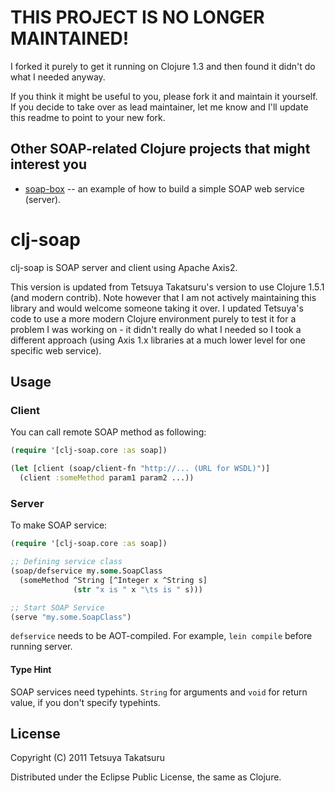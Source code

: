 # THIS PROJECT IS NO LONGER MAINTAINED!

I forked it purely to get it running on Clojure 1.3 and then found it didn't do what I needed anyway.

If you think it might be useful to you, please fork it and maintain it yourself. If you decide to take over as lead maintainer, let me know and I'll update this readme to point to your new fork.

## Other SOAP-related Clojure projects that might interest you

* [soap-box](https://github.com/slipset/soap-box) -- an example of how to build a simple SOAP web service (server).

# clj-soap

clj-soap is SOAP server and client using Apache Axis2.

This version is updated from Tetsuya Takatsuru's version to use Clojure 1.5.1 (and modern contrib). Note however that I am not actively maintaining this library and would welcome someone taking it over. I updated Tetsuya's code to use a more modern Clojure environment purely to test it for a problem I was working on - it didn't really do what I needed so I took a different approach (using Axis 1.x libraries at a much lower level for one specific web service).

## Usage

### Client

You can call remote SOAP method as following:
```clojure
(require '[clj-soap.core :as soap])

(let [client (soap/client-fn "http://... (URL for WSDL)")]
  (client :someMethod param1 param2 ...))
```
### Server

To make SOAP service:
```clojure
(require '[clj-soap.core :as soap])

;; Defining service class
(soap/defservice my.some.SoapClass
  (someMethod ^String [^Integer x ^String s]
              (str "x is " x "\ts is " s)))

;; Start SOAP Service
(serve "my.some.SoapClass")
```
`defservice` needs to be AOT-compiled.
For example, `lein compile` before running server.

#### Type Hint

SOAP services need typehints.
`String` for arguments and `void` for return value,
if you don't specify typehints.

## License

Copyright (C) 2011 Tetsuya Takatsuru

Distributed under the Eclipse Public License, the same as Clojure.

